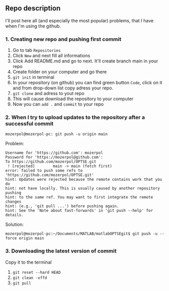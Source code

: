 ## Repo description
I'll post here all (and especially the most popular) problems, that I have when I'm using the github.

### 1. Creating new repo and pushing first commit

1. Go to tab `Repositories`
2. Click `New` and next fill all informations
3. Click Add README.md and go to next. It'll create branch main in your repo
4. Create folder on your computer and go there
5. `git init` in terminal
6. In your repository (on github) you can find green button `Code`, click on it and from drop-down list copy adress your repo.
7. `git clone` and adress to yout repo
8. This will cause download the repository to your computer
9. Now you can `add .` and `commit` to your repo

### 2. When I try to upload updates to the repository after a successful commit

`
mozerpol@mozerpol-pc: git push -u origin main
`

Problem:

```shell
Username for 'https://github.com': mozerpol
Password for 'https://mozerpol@github.com': 
To https://github.com/mozerpol/OPTSE.git
 ! [rejected]        main -> main (fetch first)
error: failed to push some refs to 'https://github.com/mozerpol/OPTSE.git'
hint: Updates were rejected because the remote contains work that you do
hint: not have locally. This is usually caused by another repository pushing
hint: to the same ref. You may want to first integrate the remote changes
hint: (e.g., 'git pull ...') before pushing again.
hint: See the 'Note about fast-forwards' in 'git push --help' for details.
```
Solution:

`
mozerpol@mozerpol-pc:~/Documents/MATLAB/matlabOPTSEgit$ git push -u --force origin main
`

### 3. Downloading the latest version of commit 
Copy it to the terminal
1. `git reset --hard HEAD`
2. `git clean -xffd`
3. `git pull` 







